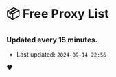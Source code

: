 # :package: Free Proxy List
### Updated every 15 minutes.

- Last updated: `2024-09-14 22:56`

:heart:
